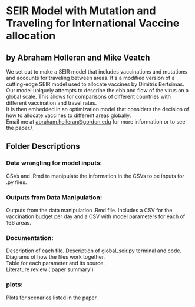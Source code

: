 # SEIR Model with Mutation and Traveling for International Vaccine allocation
## by Abraham Holleran and Mike Veatch
We set out to make a SEIR model that includes vaccinations and mutations and accounts for traveling between areas. It's a modified version of a cutting-edge SEIR model used to allocate vaccines by Dimitris Bertsimas. Our model uniquely attempts to describe the ebb and flow of the virus on a global scale. This allows for comparisons of different countries with different vaccination and travel rates.\
It is then embedded in an optimization model that considers the decision of how to allocate vaccines to different areas globally.\
Email me at abraham.holleran@gordon.edu for more information or to see the paper.\
## Folder Descriptions
### Data wrangling for model inputs:
CSVs and .Rmd to manipulate the information in the CSVs to be inputs for .py files.
### Outputs from Data Manipulation:
Outputs from the data manipulation .Rmd file. Includes a CSV for the vaccination budget per day and a CSV with model parameters for each of 166 areas.
### Documentation:
Description of each file. Description of global_seir.py terminal and code.\
Diagrams of how the files work together.\
Table for each parameter and its source.\
Literature review ('paper summary')
### plots:
Plots for scenarios listed in the paper.


